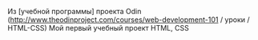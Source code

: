  Из [учебной программы] проекта Odin (http://www.theodinproject.com/courses/web-development-101 / уроки / HTML-CSS)
Мой первый учебный проект HTML, CSS
